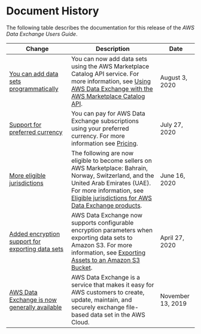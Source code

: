 # Document History<a name="doc-history"></a>

The following table describes the documentation for this release of the *AWS Data Exchange Users Guide*\.

| Change | Description | Date | 
| --- |--- |--- |
| [You can add data sets programmatically](#doc-history) | You can now add data sets using the AWS Marketplace Catalog API service\. For more information, see [Using AWS Data Exchange with the AWS Marketplace Catalog API](appendices.md)\. | August 3, 2020 | 
| [Support for preferred currency](#doc-history) | You can pay for AWS Data Exchange subscriptions using your preferred currency\. For more information see [Pricing](what-is.md#pricing)\. | July 27, 2020 | 
| [More eligible jurisdictions](#doc-history) | The following are now eligible to become sellers on AWS Marketplace: Bahrain, Norway, Switzerland, and the United Arab Emirates \(UAE\)\. For more information, see [Eligible jurisdictions for AWS Data Exchange products](providing-data-sets.md#eligible-jurisdictions)\. | June 16, 2020 | 
| [Added encryption support for exporting data sets](#doc-history) | AWS Data Exchange now supports configurable encryption parameters when exporting data sets to Amazon S3\. For more information, see [Exporting Assets to an Amazon S3 Bucket](jobs.md#exporting-from-s3)\. | April 27, 2020 | 
| [AWS Data Exchange is now generally available](#doc-history) | AWS Data Exchange is a service that makes it easy for AWS customers to create, update, maintain, and securely exchange file\-based data set in the AWS Cloud\. | November 13, 2019 | 